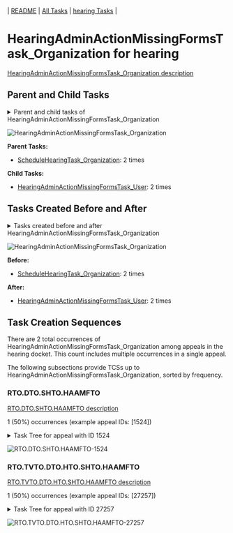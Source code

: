 <!-- DO NOT EDIT THIS FILE.  This file is autogenerated. -->
| [README](../README.md) | [All Tasks](../alltasks.md) | [hearing Tasks](tasklist.md) |

# HearingAdminActionMissingFormsTask_Organization for hearing

[HearingAdminActionMissingFormsTask_Organization description](../descr/HearingAdminActionMissingFormsTask_Organization.md)

## Parent and Child Tasks

<details><summary markdown='span'>Parent and child tasks of HearingAdminActionMissingFormsTask_Organization
</summary>

```
digraph G {
rankdir=LR;
node [shape=box]
"HearingAdminActionMissingFormsTask_Organization" -> "HearingAdminActionMissingFormsTask_User" [label=2]
"ScheduleHearingTask_Organization" -> "HearingAdminActionMissingFormsTask_Organization" [label=2]
}
```
</details>

![HearingAdminActionMissingFormsTask_Organization](dot/HearingAdminActionMissingFormsTask_Organization-parentchild.dot.png)

**Parent Tasks:**

   * [ScheduleHearingTask_Organization](ScheduleHearingTask_Organization.md): 2 times

**Child Tasks:**

   * [HearingAdminActionMissingFormsTask_User](HearingAdminActionMissingFormsTask_User.md): 2 times

## Tasks Created Before and After

<details><summary markdown='span'>Tasks created before and after HearingAdminActionMissingFormsTask_Organization</summary>

```
digraph G {
rankdir=LR;

"HearingAdminActionMissingFormsTask_Organization" -> "HearingAdminActionMissingFormsTask_User" [label=2]
"ScheduleHearingTask_Organization" -> "HearingAdminActionMissingFormsTask_Organization" [label=2]
}
```
</details>

![HearingAdminActionMissingFormsTask_Organization](dot/HearingAdminActionMissingFormsTask_Organization.dot.png)

**Before:**

   * [ScheduleHearingTask_Organization](ScheduleHearingTask_Organization.md): 2 times

**After:**

   * [HearingAdminActionMissingFormsTask_User](HearingAdminActionMissingFormsTask_User.md): 2 times

## Task Creation Sequences

There are 2 total occurrences of HearingAdminActionMissingFormsTask_Organization among appeals in the hearing docket.  This count includes multiple occurrences in a single appeal.

The following subsections provide TCSs up to HearingAdminActionMissingFormsTask_Organization, sorted by frequency.

### RTO.DTO.SHTO.HAAMFTO

[RTO.DTO.SHTO.HAAMFTO description](../descr/RTO.DTO.SHTO.HAAMFTO.md)

1 (50%) occurrences (example appeal IDs: [1524])

<details><summary markdown='span'>Task Tree for appeal with ID 1524</summary>

```
@startuml
skinparam {
  ObjectBorderColor #555
  ObjectBorderThickness 0
  ObjectFontStyle bold
  ObjectFontSize 14
  ObjectAttributeFontColor #333
  ObjectAttributeFontSize 12
}
  object 0.RootTask #8dd3c7 {
Organization
}
  object 1.DistributionTask #ffffb3 {
Organization
}
  object 2.HearingTask #fb8072 {
Organization
}
  object 3.ScheduleHearingTask #80b1d3 {
Organization
}
  object 4.TrackVeteranTask #bebada {
Organization
}
  object 5.HearingAdminActionVerifyAddressTask #ffed6f {
Organization
}
  object 6.HearingAdminActionMissingFormsTask #e377c2 {
Organization  <back:white>    </back>
}
  object 7.HearingAdminActionMissingFormsTask #e377c2 {
User
}
  object 8.AssignHearingDispositionTask #8dd3c7 {
Organization
}
  object 9.HearingTask #fb8072 {
Organization
}
  object 10.AssignHearingDispositionTask #8dd3c7 {
Organization
}
  object 11.TranscriptionTask #fb8072 {
Organization
}
  object 12.JudgeAssignTask #ccebc5 {
User
}
  object 13.JudgeDecisionReviewTask #d9d9d9 {
User
}
  object 14.AttorneyTask #bc80bd {
User
}
  object 15.JudgeAssignTask #ccebc5 {
User
}
  object 16.JudgeAssignTask #ccebc5 {
User
}
  object 17.JudgeDecisionReviewTask #d9d9d9 {
User
}
  object 18.AttorneyTask #bc80bd {
User
}
  object 19.TrackVeteranTask #bebada {
Organization
}
  object 20.TrackVeteranTask #bebada {
Organization
}
  object 21.BvaDispatchTask #b3de69 {
Organization
}
  object 22.BvaDispatchTask #b3de69 {
User
}
0.RootTask -- 1.DistributionTask
1.DistributionTask -- 2.HearingTask
2.HearingTask -- 3.ScheduleHearingTask
0.RootTask -- 4.TrackVeteranTask
3.ScheduleHearingTask -- 5.HearingAdminActionVerifyAddressTask
3.ScheduleHearingTask -- 6.HearingAdminActionMissingFormsTask
6.HearingAdminActionMissingFormsTask -- 7.HearingAdminActionMissingFormsTask
2.HearingTask -- 8.AssignHearingDispositionTask
1.DistributionTask -- 9.HearingTask
9.HearingTask -- 10.AssignHearingDispositionTask
10.AssignHearingDispositionTask -- 11.TranscriptionTask
0.RootTask -- 12.JudgeAssignTask
0.RootTask -- 13.JudgeDecisionReviewTask
13.JudgeDecisionReviewTask -- 14.AttorneyTask
0.RootTask -- 15.JudgeAssignTask
0.RootTask -- 16.JudgeAssignTask
0.RootTask -- 17.JudgeDecisionReviewTask
17.JudgeDecisionReviewTask -- 18.AttorneyTask
0.RootTask -- 19.TrackVeteranTask
0.RootTask -- 20.TrackVeteranTask
0.RootTask -- 21.BvaDispatchTask
21.BvaDispatchTask -- 22.BvaDispatchTask
@enduml
```
</details>

![RTO.DTO.SHTO.HAAMFTO-1524](uml/RTO.DTO.SHTO.HAAMFTO-1524.png)

### RTO.TVTO.DTO.HTO.SHTO.HAAMFTO

[RTO.TVTO.DTO.HTO.SHTO.HAAMFTO description](../descr/RTO.TVTO.DTO.HTO.SHTO.HAAMFTO.md)

1 (50%) occurrences (example appeal IDs: [27257])

<details><summary markdown='span'>Task Tree for appeal with ID 27257</summary>

```
@startuml
skinparam {
  ObjectBorderColor #555
  ObjectBorderThickness 0
  ObjectFontStyle bold
  ObjectFontSize 14
  ObjectAttributeFontColor #333
  ObjectAttributeFontSize 12
}
  object 0.RootTask #8dd3c7 {
Organization
}
  object 1.TrackVeteranTask #bebada {
Organization
}
  object 2.DistributionTask #ffffb3 {
Organization
}
  object 3.HearingTask #fb8072 {
Organization
}
  object 4.ScheduleHearingTask #80b1d3 {
Organization
}
  object 5.HearingAdminActionMissingFormsTask #e377c2 {
Organization  <back:white>    </back>
}
  object 6.HearingAdminActionMissingFormsTask #e377c2 {
User
}
  object 7.HearingAdminActionOtherTask #b3de69 {
Organization
}
  object 8.HearingAdminActionOtherTask #b3de69 {
User
}
0.RootTask -- 1.TrackVeteranTask
0.RootTask -- 2.DistributionTask
2.DistributionTask -- 3.HearingTask
3.HearingTask -- 4.ScheduleHearingTask
4.ScheduleHearingTask -- 5.HearingAdminActionMissingFormsTask
5.HearingAdminActionMissingFormsTask -- 6.HearingAdminActionMissingFormsTask
4.ScheduleHearingTask -- 7.HearingAdminActionOtherTask
7.HearingAdminActionOtherTask -- 8.HearingAdminActionOtherTask
@enduml
```
</details>

![RTO.TVTO.DTO.HTO.SHTO.HAAMFTO-27257](uml/RTO.TVTO.DTO.HTO.SHTO.HAAMFTO-27257.png)

